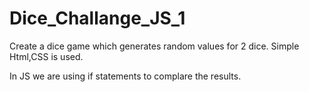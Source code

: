 # Dice_Challange_JS_1

Create a dice game which generates random values for 2 dice.
Simple Html,CSS is used.

In JS we are using if statements to complare the results.
